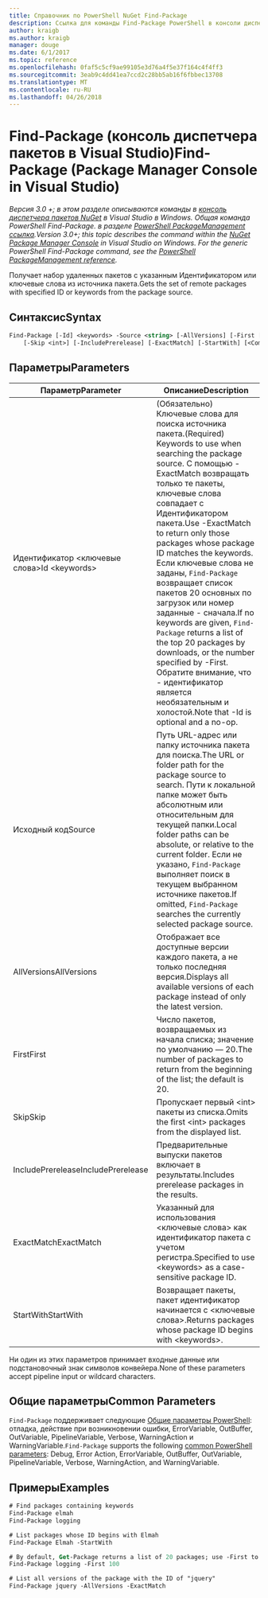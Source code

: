 ```yaml
---
title: Справочник по PowerShell NuGet Find-Package
description: Ссылка для команды Find-Package PowerShell в консоли диспетчера пакетов NuGet в Visual Studio.
author: kraigb
ms.author: kraigb
manager: douge
ms.date: 6/1/2017
ms.topic: reference
ms.openlocfilehash: 0faf5c5cf9ae99105e3d76a4f5e37f164c4f4ff3
ms.sourcegitcommit: 3eab9c4dd41ea7ccd2c28bb5ab16f6fbbec13708
ms.translationtype: MT
ms.contentlocale: ru-RU
ms.lasthandoff: 04/26/2018
---
```

# <a name="find-package-package-manager-console-in-visual-studio"></a><span data-ttu-id="a0f01-103">Find-Package (консоль диспетчера пакетов в Visual Studio)</span><span class="sxs-lookup"><span data-stu-id="a0f01-103">Find-Package (Package Manager Console in Visual Studio)</span></span>

<span data-ttu-id="a0f01-104">*Версия 3.0 +; в этом разделе описываются команды в [консоль диспетчера пакетов NuGet](package-manager-console.md) в Visual Studio в Windows. Общая команда PowerShell Find-Package. в разделе [PowerShell PackageManagement ссылка](/powershell/module/packagemanagement/?view=powershell-6).*</span><span class="sxs-lookup"><span data-stu-id="a0f01-104">*Version 3.0+; this topic describes the command within the [NuGet Package Manager Console](package-manager-console.md) in Visual Studio on Windows. For the generic PowerShell Find-Package command, see the [PowerShell PackageManagement reference](/powershell/module/packagemanagement/?view=powershell-6).*</span></span>

<span data-ttu-id="a0f01-105">Получает набор удаленных пакетов с указанным Идентификатором или ключевые слова из источника пакета.</span><span class="sxs-lookup"><span data-stu-id="a0f01-105">Gets the set of remote packages with specified ID or keywords from the package source.</span></span>

## <a name="syntax"></a><span data-ttu-id="a0f01-106">Синтаксис</span><span class="sxs-lookup"><span data-stu-id="a0f01-106">Syntax</span></span>

```ps
Find-Package [-Id] <keywords> -Source <string> [-AllVersions] [-First [<int>]]
    [-Skip <int>] [-IncludePrerelease] [-ExactMatch] [-StartWith] [<CommonParameters>]
```

## <a name="parameters"></a><span data-ttu-id="a0f01-107">Параметры</span><span class="sxs-lookup"><span data-stu-id="a0f01-107">Parameters</span></span>

| <span data-ttu-id="a0f01-108">Параметр</span><span class="sxs-lookup"><span data-stu-id="a0f01-108">Parameter</span></span> | <span data-ttu-id="a0f01-109">Описание</span><span class="sxs-lookup"><span data-stu-id="a0f01-109">Description</span></span> |
| --- | --- |
| <span data-ttu-id="a0f01-110">Идентификатор &lt;ключевые слова&gt;</span><span class="sxs-lookup"><span data-stu-id="a0f01-110">Id &lt;keywords&gt;</span></span> | <span data-ttu-id="a0f01-111">(Обязательно) Ключевые слова для поиска источника пакета.</span><span class="sxs-lookup"><span data-stu-id="a0f01-111">(Required) Keywords to use when searching the package source.</span></span> <span data-ttu-id="a0f01-112">С помощью - ExactMatch возвращать только те пакеты, ключевые слова совпадает с Идентификатором пакета.</span><span class="sxs-lookup"><span data-stu-id="a0f01-112">Use -ExactMatch to return only those packages whose package ID matches the keywords.</span></span> <span data-ttu-id="a0f01-113">Если ключевые слова не заданы, `Find-Package` возвращает список пакетов 20 основных по загрузок или номер заданные - сначала.</span><span class="sxs-lookup"><span data-stu-id="a0f01-113">If no keywords are given, `Find-Package` returns a list of the top 20 packages by downloads, or the number specified by -First.</span></span> <span data-ttu-id="a0f01-114">Обратите внимание, что - идентификатор является необязательным и холостой.</span><span class="sxs-lookup"><span data-stu-id="a0f01-114">Note that -Id is optional and a no-op.</span></span> |
| <span data-ttu-id="a0f01-115">Исходный код</span><span class="sxs-lookup"><span data-stu-id="a0f01-115">Source</span></span> | <span data-ttu-id="a0f01-116">Путь URL-адрес или папку источника пакета для поиска.</span><span class="sxs-lookup"><span data-stu-id="a0f01-116">The URL or folder path for the package source to search.</span></span> <span data-ttu-id="a0f01-117">Пути к локальной папке может быть абсолютным или относительным для текущей папки.</span><span class="sxs-lookup"><span data-stu-id="a0f01-117">Local folder paths can be absolute, or relative to the current folder.</span></span> <span data-ttu-id="a0f01-118">Если не указано, `Find-Package` выполняет поиск в текущем выбранном источнике пакетов.</span><span class="sxs-lookup"><span data-stu-id="a0f01-118">If omitted, `Find-Package` searches the currently selected package source.</span></span> |
| <span data-ttu-id="a0f01-119">AllVersions</span><span class="sxs-lookup"><span data-stu-id="a0f01-119">AllVersions</span></span> | <span data-ttu-id="a0f01-120">Отображает все доступные версии каждого пакета, а не только последняя версия.</span><span class="sxs-lookup"><span data-stu-id="a0f01-120">Displays all available versions of each package instead of only the latest version.</span></span> |
| <span data-ttu-id="a0f01-121">First</span><span class="sxs-lookup"><span data-stu-id="a0f01-121">First</span></span> | <span data-ttu-id="a0f01-122">Число пакетов, возвращаемых из начала списка; значение по умолчанию — 20.</span><span class="sxs-lookup"><span data-stu-id="a0f01-122">The number of packages to return from the beginning of the list; the default is 20.</span></span> |
| <span data-ttu-id="a0f01-123">Skip</span><span class="sxs-lookup"><span data-stu-id="a0f01-123">Skip</span></span> | <span data-ttu-id="a0f01-124">Пропускает первый &lt;int&gt; пакеты из списка.</span><span class="sxs-lookup"><span data-stu-id="a0f01-124">Omits the first &lt;int&gt; packages from the displayed list.</span></span>  |
| <span data-ttu-id="a0f01-125">IncludePrerelease</span><span class="sxs-lookup"><span data-stu-id="a0f01-125">IncludePrerelease</span></span> | <span data-ttu-id="a0f01-126">Предварительные выпуски пакетов включает в результаты.</span><span class="sxs-lookup"><span data-stu-id="a0f01-126">Includes prerelease packages in the results.</span></span> |
| <span data-ttu-id="a0f01-127">ExactMatch</span><span class="sxs-lookup"><span data-stu-id="a0f01-127">ExactMatch</span></span> | <span data-ttu-id="a0f01-128">Указанный для использования &lt;ключевые слова&gt; как идентификатор пакета с учетом регистра.</span><span class="sxs-lookup"><span data-stu-id="a0f01-128">Specified to use &lt;keywords&gt; as a case-sensitive package ID.</span></span> |
| <span data-ttu-id="a0f01-129">StartWith</span><span class="sxs-lookup"><span data-stu-id="a0f01-129">StartWith</span></span> | <span data-ttu-id="a0f01-130">Возвращает пакеты, пакет идентификатор начинается с &lt;ключевые слова&gt;.</span><span class="sxs-lookup"><span data-stu-id="a0f01-130">Returns packages whose package ID begins with &lt;keywords&gt;.</span></span> |

<span data-ttu-id="a0f01-131">Ни один из этих параметров принимает входные данные или подстановочный знак символов конвейера.</span><span class="sxs-lookup"><span data-stu-id="a0f01-131">None of these parameters accept pipeline input or wildcard characters.</span></span>

## <a name="common-parameters"></a><span data-ttu-id="a0f01-132">Общие параметры</span><span class="sxs-lookup"><span data-stu-id="a0f01-132">Common Parameters</span></span>

<span data-ttu-id="a0f01-133">`Find-Package` поддерживает следующие [Общие параметры PowerShell](http://go.microsoft.com/fwlink/?LinkID=113216): отладка, действие при возникновении ошибки, ErrorVariable, OutBuffer, OutVariable, PipelineVariable, Verbose, WarningAction и WarningVariable.</span><span class="sxs-lookup"><span data-stu-id="a0f01-133">`Find-Package` supports the following [common PowerShell parameters](http://go.microsoft.com/fwlink/?LinkID=113216): Debug, Error Action, ErrorVariable, OutBuffer, OutVariable, PipelineVariable, Verbose, WarningAction, and WarningVariable.</span></span>

## <a name="examples"></a><span data-ttu-id="a0f01-134">Примеры</span><span class="sxs-lookup"><span data-stu-id="a0f01-134">Examples</span></span>

```ps
# Find packages containing keywords
Find-Package elmah
Find-Package logging

# List packages whose ID begins with Elmah
Find-Package Elmah -StartWith

# By default, Get-Package returns a list of 20 packages; use -First to show more
Find-Package logging -First 100

# List all versions of the package with the ID of "jquery"
Find-Package jquery -AllVersions -ExactMatch
```
